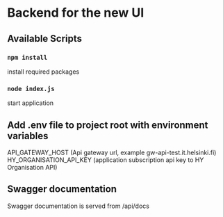 
# Backend for the new UI

## Available Scripts

### `npm install`
install required packages

### `node index.js`
start application

## Add .env file to project root with environment variables
API_GATEWAY_HOST (Api gateway url, example gw-api-test.it.helsinki.fi)\
HY_ORGANISATION_API_KEY (application subscription api key to HY Organisation API)


## Swagger documentation 
Swagger documentation is served from /api/docs 
